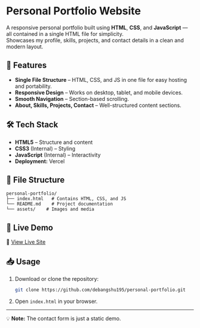 # Personal Portfolio Website

A responsive personal portfolio built using **HTML**, **CSS**, and **JavaScript** — all contained in a single HTML file for simplicity.  
Showcases my profile, skills, projects, and contact details in a clean and modern layout.

## 🚀 Features
- **Single File Structure** – HTML, CSS, and JS in one file for easy hosting and portability.
- **Responsive Design** – Works on desktop, tablet, and mobile devices.
- **Smooth Navigation** – Section-based scrolling.
- **About, Skills, Projects, Contact** – Well-structured content sections.

## 🛠 Tech Stack
- **HTML5** – Structure and content
- **CSS3** (Internal) – Styling
- **JavaScript** (Internal) – Interactivity
- **Deployment:** Vercel

## 📂 File Structure
```
personal-portfolio/
├── index.html   # Contains HTML, CSS, and JS
└── README.md    # Project documentation
└── assets/    # Images and media
```

## 📌 Live Demo
🔗 [View Live Site](https://personal-portfolio-tau-indol.vercel.app)

## 📥 Usage
1. Download or clone the repository:
   ```bash
   git clone https://github.com/debangshu195/personal-portfolio.git
   ```
2. Open `index.html` in your browser.

---

💡 **Note:** The contact form is just a static demo. 
